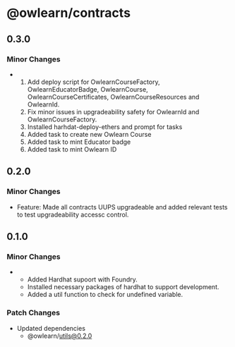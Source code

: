 # @owlearn/contracts

## 0.3.0

### Minor Changes

- 1. Add deploy script for OwlearnCourseFactory, OwlearnEducatorBadge, OwlearnCourse, OwlearnCourseCertificates, OwlearnCourseResources and OwlearnId.
  2. Fix minor issues in upgradeability safety for OwlearnId and OwlearnCourseFactory.
  3. Installed harhdat-deploy-ethers and prompt for tasks
  4. Added task to create new Owlearn Course
  5. Added task to mint Educator badge
  6. Added task to mint Owlearn ID

## 0.2.0

### Minor Changes

- Feature: Made all contracts UUPS upgradeable and added relevant tests to test upgradeability accessc control.

## 0.1.0

### Minor Changes

- - Added Hardhat supoort with Foundry.
  - Installed necessary packages of hardhat to support development.
  - Added a util function to check for undefined variable.

### Patch Changes

- Updated dependencies
  - @owlearn/utils@0.2.0
